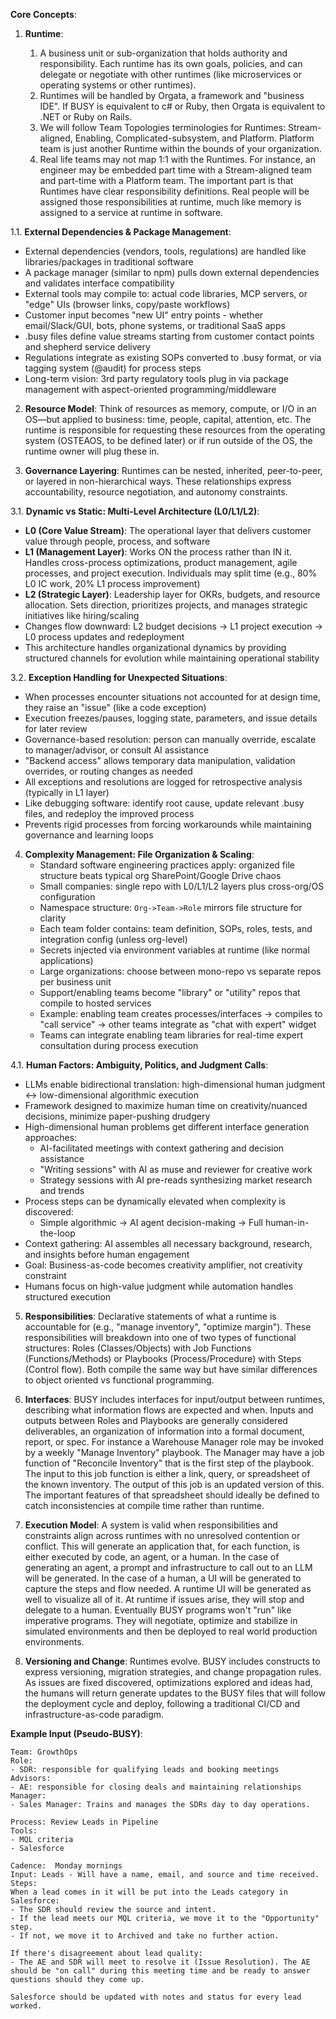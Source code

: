 **Core Concepts**:

1. **Runtime**:

   1. A business unit or sub-organization that holds authority and responsibility. Each runtime has its own goals, policies, and can delegate or negotiate with other runtimes (like microservices or operating systems or other runtimes).
   2. Runtimes will be handled by Orgata, a framework and "business IDE". If BUSY is equivalent to c# or Ruby, then Orgata is equivalent to .NET or Ruby on Rails.
   3. We will follow Team Topologies terminologies for Runtimes: Stream-aligned, Enabling, Complicated-subsystem, and Platform. Platform team is just another Runtime within the bounds of your organization.
   4. Real life teams may not map 1:1 with the Runtimes. For instance, an engineer may be embedded part time with a Stream-aligned team and part-time with a Platform team. The important part is that Runtimes have clear responsibility definitions. Real people will be assigned those responsibilities at runtime, much like memory is assigned to a service at runtime in software.

1.1. **External Dependencies & Package Management**:
   - External dependencies (vendors, tools, regulations) are handled like libraries/packages in traditional software
   - A package manager (similar to npm) pulls down external dependencies and validates interface compatibility
   - External tools may compile to: actual code libraries, MCP servers, or "edge" UIs (browser links, copy/paste workflows)
   - Customer input becomes "new UI" entry points - whether email/Slack/GUI, bots, phone systems, or traditional SaaS apps
   - .busy files define value streams starting from customer contact points and shepherd service delivery
   - Regulations integrate as existing SOPs converted to .busy format, or via tagging system (@audit) for process steps
   - Long-term vision: 3rd party regulatory tools plug in via package management with aspect-oriented programming/middleware

2. **Resource Model**: Think of resources as memory, compute, or I/O in an OS—but applied to business: time, people, capital, attention, etc. The runtime is responsible for requesting these resources from the operating system (OSTEAOS, to be defined later) or if run outside of the OS, the runtime owner will plug these in.

3. **Governance Layering**: Runtimes can be nested, inherited, peer-to-peer, or layered in non-hierarchical ways. These relationships express accountability, resource negotiation, and autonomy constraints.

3.1. **Dynamic vs Static: Multi-Level Architecture (L0/L1/L2)**:
   - **L0 (Core Value Stream)**: The operational layer that delivers customer value through people, process, and software
   - **L1 (Management Layer)**: Works ON the process rather than IN it. Handles cross-process optimizations, product management, agile processes, and project execution. Individuals may split time (e.g., 80% L0 IC work, 20% L1 process improvement)
   - **L2 (Strategic Layer)**: Leadership layer for OKRs, budgets, and resource allocation. Sets direction, prioritizes projects, and manages strategic initiatives like hiring/scaling
   - Changes flow downward: L2 budget decisions → L1 project execution → L0 process updates and redeployment
   - This architecture handles organizational dynamics by providing structured channels for evolution while maintaining operational stability

3.2. **Exception Handling for Unexpected Situations**:
   - When processes encounter situations not accounted for at design time, they raise an "issue" (like a code exception)
   - Execution freezes/pauses, logging state, parameters, and issue details for later review
   - Governance-based resolution: person can manually override, escalate to manager/advisor, or consult AI assistance
   - "Backend access" allows temporary data manipulation, validation overrides, or routing changes as needed
   - All exceptions and resolutions are logged for retrospective analysis (typically in L1 layer)
   - Like debugging software: identify root cause, update relevant .busy files, and redeploy the improved process
   - Prevents rigid processes from forcing workarounds while maintaining governance and learning loops

4. **Complexity Management: File Organization & Scaling**:
   - Standard software engineering practices apply: organized file structure beats typical org SharePoint/Google Drive chaos
   - Small companies: single repo with L0/L1/L2 layers plus cross-org/OS configuration
   - Namespace structure: `Org->Team->Role` mirrors file structure for clarity
   - Each team folder contains: team definition, SOPs, roles, tests, and integration config (unless org-level)
   - Secrets injected via environment variables at runtime (like normal applications)
   - Large organizations: choose between mono-repo vs separate repos per business unit
   - Support/enabling teams become "library" or "utility" repos that compile to hosted services
   - Example: enabling team creates processes/interfaces → compiles to "call service" → other teams integrate as "chat with expert" widget
   - Teams can integrate enabling team libraries for real-time expert consultation during process execution

4.1. **Human Factors: Ambiguity, Politics, and Judgment Calls**:
   - LLMs enable bidirectional translation: high-dimensional human judgment ↔ low-dimensional algorithmic execution
   - Framework designed to maximize human time on creativity/nuanced decisions, minimize paper-pushing drudgery
   - High-dimensional human problems get different interface generation approaches:
     * AI-facilitated meetings with context gathering and decision assistance
     * "Writing sessions" with AI as muse and reviewer for creative work
     * Strategy sessions with AI pre-reads synthesizing market research and trends
   - Process steps can be dynamically elevated when complexity is discovered:
     * Simple algorithmic → AI agent decision-making → Full human-in-the-loop
   - Context gathering: AI assembles all necessary background, research, and insights before human engagement
   - Goal: Business-as-code becomes creativity amplifier, not creativity constraint
   - Humans focus on high-value judgment while automation handles structured execution

5. **Responsibilities**: Declarative statements of what a runtime is accountable for (e.g., "manage inventory", "optimize margin"). These responsibilities will breakdown into one of two types of functional structures: Roles (Classes/Objects) with Job Functions (Functions/Methods) or Playbooks (Process/Procedure) with Steps (Control flow). Both compile the same way but have similar differences to object oriented vs functional programming.

6. **Interfaces**: BUSY includes interfaces for input/output between runtimes, describing what information flows are expected and when. Inputs and outputs between Roles and Playbooks are generally considered deliverables, an organization of information into a formal document, report, or spec. For instance a Warehouse Manager role may be invoked by a weekly "Manage Inventory" playbook. The Manager may have a job function of "Reconcile Inventory" that is the first step of the playbook. The input to this job function is either a link, query, or spreadsheet of the known inventory. The output of this job is an updated version of this. The important features of that spreadsheet should ideally be defined to catch inconsistencies at compile time rather than runtime.

7. **Execution Model**:  A system is valid when responsibilities and constraints align across runtimes with no unresolved contention or conflict. This will generate an application that, for each function, is either executed by code, an agent, or a human. In the case of generating an agent, a prompt and infrastructure to call out to an LLM will be generated. In the case of a human, a UI will be generated to capture the steps and flow needed. A runtime UI will be generated as well to visualize all of it. At runtime if issues arise, they will stop and delegate to a human. Eventually BUSY programs won't "run" like imperative programs. They will negotiate, optimize and stabilize in simulated environments and then be deployed to real world production environments.

8. **Versioning and Change**: Runtimes evolve. BUSY includes constructs to express versioning, migration strategies, and change propagation rules. As issues are fixed discovered, optimizations explored and ideas had, the humans will return generate updates to the BUSY files that will follow the deployment cycle and deploy, following a traditional CI/CD and infrastructure-as-code paradigm.

**Example Input (Pseudo-BUSY)**:

```busy
Team: GrowthOps
Role:
- SDR: responsible for qualifying leads and booking meetings
Advisors:
- AE: responsible for closing deals and maintaining relationships
Manager:
- Sales Manager: Trains and manages the SDRs day to day operations.

Process: Review Leads in Pipeline
Tools:
- MQL criteria
- Salesforce

Cadence:  Monday mornings
Input: Leads - Will have a name, email, and source and time received.
Steps:
When a lead comes in it will be put into the Leads category in Salesforce:
- The SDR should review the source and intent.
- If the lead meets our MQL criteria, we move it to the "Opportunity" step.
- If not, we move it to Archived and take no further action.

If there's disagreement about lead quality:
- The AE and SDR will meet to resolve it (Issue Resolution). The AE should be "on call" during this meeting time and be ready to answer questions should they come up.

Salesforce should be updated with notes and status for every lead worked.
```
